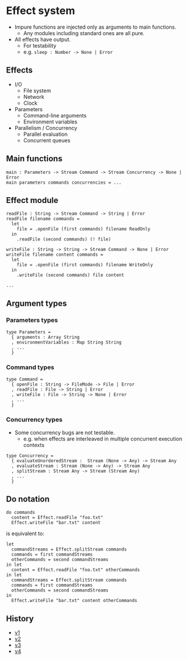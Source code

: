 # Effect system

- Impure functions are injected only as arguments to main functions.
  - Any modules including standard ones are all pure.
- All effects have output.
  - For testability
  - e.g. `sleep : Number -> None | Error`

## Effects

- I/O
  - File system
  - Network
  - Clock
- Parameters
  - Command-line arguments
  - Environment variables
- Parallelism / Concurrency
  - Parallel evaluation
  - Concurrent queues

## Main functions

```
main : Parameters -> Stream Command -> Stream Concurrency -> None | Error
main parameters commands concurrencies = ...
```

## Effect module

```
readFile : String -> Stream Command -> String | Error
readFile filename commands =
  let
    file = .openFile (first commands) filename ReadOnly
  in
    .readFile (second commands) (! file)

writeFile : String -> String -> Stream Command -> None | Error
writeFile filename content commands =
  let
    file = .openFile (first commands) filename WriteOnly
  in
    .writeFile (second commands) file content

...
```

## Argument types

### Parameters types

```
type Parameters =
  { arguments : Array String
  , environmentVariables : Map String String
  , ...
  }
```

### Command types

```
type Command =
  { openFile : String -> FileMode -> File | Error
  , readFile : File -> String | Error
  , writeFile : File -> String -> None | Error
  , ...
  }
```

### Concurrency types

- Some concurrency bugs are not testable.
  - e.g. when effects are interleaved in multiple concurrent execution contexts

```
type Concurrency =
  { evaluateUnorderedStream :  Stream (None -> Any) -> Stream Any
  , evaluateStream : Stream (None -> Any) -> Stream Any
  , splitStream : Stream Any -> Stream (Stream Any)
  , ...
  }
```

## Do notation

```
do commands
  content = Effect.readFile "foo.txt"
  Effect.writeFile "bar.txt" content
```

is equivalent to:

```
let
  commandStreams = Effect.splitStream commands
  commands = first commandStreams
  otherCommands = second commandStreams
in let
  content = Effect.readFile "foo.txt" otherCommands
in let
  commandStreams = Effect.splitStream commands
  commands = first commandStreams
  otherCommands = second commandStreams
in
  Effect.writeFile "bar.txt" content otherCommands
```

## History

- [v1](v1.md)
- [v2](v2.md)
- [v3](v3.md)
- [v4](v4.md)
